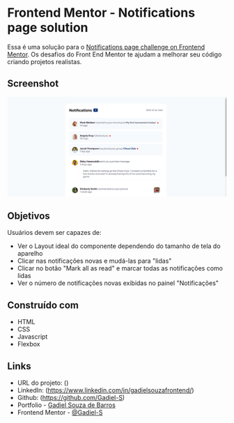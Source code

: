 # Frontend Mentor - Notifications page solution

Essa é uma solução para o [Notifications page challenge on Frontend Mentor](https://www.frontendmentor.io/challenges/notifications-page-DqK5QAmKbC). Os desafios do Front End Mentor te ajudam a melhorar seu código criando projetos realistas. 

## Screenshot

![](./assets/images/capa-notifications-page.png)

## Objetivos

Usuários devem ser capazes de:

- Ver o Layout ideal do componente dependendo do tamanho de tela do aparelho
- Clicar nas notificações novas e mudá-las para "lidas"
- Clicar no botão "Mark all as read" e marcar todas as notificações como lidas
- Ver o número de notificações novas exibidas no painel "Notificações"

## Construído com

- HTML
- CSS
- Javascript
- Flexbox

## Links

- URL do projeto: ()
- LinkedIn: (https://www.linkedin.com/in/gadielsouzafrontend/)
- Github: (https://github.com/Gadiel-S)
- Portfolio - [Gadiel Souza de Barros](https://gadiel-s.github.io/portfolio/)
- Frontend Mentor - [@Gadiel-S](https://www.frontendmentor.io/profile/Gadiel-S)

